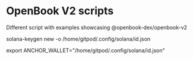 # OpenBook V2 scripts

Different script with examples showcasing @openbook-dex/openbook-v2

solana-keygen new -o /home/gitpod/.config/solana/id.json

export ANCHOR_WALLET="/home/gitpod/.config/solana/id.json"